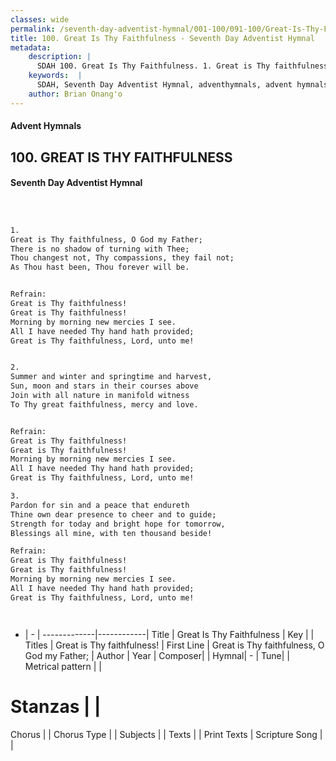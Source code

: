 ```yaml
---
classes: wide
permalink: /seventh-day-adventist-hymnal/001-100/091-100/Great-Is-Thy-Faithfulness/
title: 100. Great Is Thy Faithfulness - Seventh Day Adventist Hymnal
metadata:
    description: |
      SDAH 100. Great Is Thy Faithfulness. 1. Great is Thy faithfulness, O God my Father; There is no shadow of turning with Thee; Thou changest not, Thy compassions, they fail not; As Thou hast been, Thou forever will be. 
    keywords:  |
      SDAH, Seventh Day Adventist Hymnal, adventhymnals, advent hymnals, Great Is Thy Faithfulness, Great is Thy faithfulness, O God my Father; ,Great is Thy faithfulness!
    author: Brian Onang'o
---
```


#### Advent Hymnals
## 100. GREAT IS THY FAITHFULNESS
#### Seventh Day Adventist Hymnal

```txt



1.
Great is Thy faithfulness, O God my Father;
There is no shadow of turning with Thee;
Thou changest not, Thy compassions, they fail not;
As Thou hast been, Thou forever will be.


Refrain:
Great is Thy faithfulness!
Great is Thy faithfulness!
Morning by morning new mercies I see.
All I have needed Thy hand hath provided;
Great is Thy faithfulness, Lord, unto me!


2.
Summer and winter and springtime and harvest,
Sun, moon and stars in their courses above
Join with all nature in manifold witness
To Thy great faithfulness, mercy and love.


Refrain:
Great is Thy faithfulness!
Great is Thy faithfulness!
Morning by morning new mercies I see.
All I have needed Thy hand hath provided;
Great is Thy faithfulness, Lord, unto me!

3.
Pardon for sin and a peace that endureth
Thine own dear presence to cheer and to guide;
Strength for today and bright hope for tomorrow,
Blessings all mine, with ten thousand beside!

Refrain:
Great is Thy faithfulness!
Great is Thy faithfulness!
Morning by morning new mercies I see.
All I have needed Thy hand hath provided;
Great is Thy faithfulness, Lord, unto me!




```

- |   -  |
-------------|------------|
Title | Great Is Thy Faithfulness |
Key |  |
Titles | Great is Thy faithfulness! |
First Line | Great is Thy faithfulness, O God my Father; |
Author | 
Year | 
Composer|  |
Hymnal|  - |
Tune|  |
Metrical pattern | |
# Stanzas |  |
Chorus |  |
Chorus Type |  |
Subjects |  |
Texts |  |
Print Texts | 
Scripture Song |  |
  

